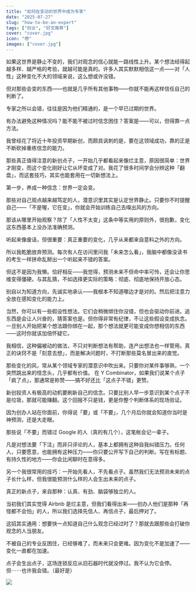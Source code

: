 ```yaml
---
title: "如何在变动的世界中成为专家"
date: "2025-07-27"
slug: "how-to-be-an-expert"
tags: ["创业", "好文推荐"]
cover: "cover.jpg"
icon: "😎"
images: ["cover.jpg"]
---
```

如果这世界是静止不变的，我们对观念的信心就能一路线性上升。某个想法经得起越多样、越严格的考验，就越可能是真的。许多人其实默默相信这一点——对「人性」这种变化不大的领域来说，这么想或许没错。



但对那些会变的东西——也就是几乎所有其他事物——你就不能再这样信任自己的判断了。



专家之所以会错，往往是因为他们精通的，是一个早已过期的世界。



有办法避免这种情况吗？能不能不被过时信念困住？答案是——可以，但得靠一点方法。



我曾经花了将近十年投资早期新创，而颇具讽刺的是，要在这领域成功，靠的正是不断砍掉重练信念的能力。



那些真正值得注意的新创点子，一开始几乎都看起来像烂主意，原因很简单：世界才刚变，而这个变化刚好让它从坏变成了对。我花了很多时间学会分辨这种「翻盘」，而这套技巧，其实也能套用在一切新想法上。



第一步，养成一种信念：世界一定会变。



那些对自己观点越来越笃定的人，潜意识里其实是认定世界静止。只要你不时提醒自己——「不是喔，它在变」，你就会开始训练自己去嗅出风的方向。



那该从哪里开始观察？除了「人性不太变」这条中等实用的原则外，很抱歉，变化这东西基本上没办法准确预测。



听起来像废话，但很重要：真正重要的变化，几乎从来都来自意料之外的方向。



所以我乾脆放弃预测。每次有人在访问里问我「未来怎么看」，我脑中都像没读书的考生一样拼命乱掰出一个听起来不错的答案。



但这不是因为我懒。恰好相反——我觉得，预测未来不但命中率可怜，还会让你思维变得僵硬。与其乱猜，不如选择更实际的策略：彻底、彻底地保持开放心态。



别自以为知道方向，先诚实地承认——我根本不知道哪边才是对的。然后把注意力全放在感知变化的能力上。



当然，你可以有一些假设性想法。它们会稍微绑住你没错，但也会驱动你前进。追东西是会让人兴奋的，猜答案也是。但你得非常有纪律，不让这些假设变成执念。
一旦别人开始把某个想法跟你绑在一起，那个想法就更可能变成你想相信的东西——这时你就该加倍怀疑它。



我相信，这种偏被动的做法，不只对判断想法有帮助，连产出想法也一样管用。真正的诀窍不是「刻意去想」，而是解决问题时，不打断那些莫名冒出来的直觉。



那些变化的风，常从某个领域专家的潜意识中吹出来。只要你对某件事够熟，一个突然跳出来的怪念头，几乎都有价值。
在 Y Combinator，如果我们说某个点子「疯了点」，那通常是称赞——搞不好还比「这点子不错」更赞。



新创投资人有极高的动机要刷新自己的信念。只要比别人早一步意识到某个点子不是垃圾，那就可能赚翻。这个回报不只是钱，更是你整个判断体系的现场验证。



因为创办人站在你面前，你得说「要」或「不要」，几个月后你就会知道你当时是神预测，还是大走眼。



那些说「不要」而错过 Google 的人（真的有几个），这笔帐会记一辈子。



凡是对想法要「下注」而非只评论的人，基本上都拥有这种自我纠错压力。任何人，只要愿意，也能拥有这种压力——你只要公开写下自己的判断。写在有标题、有持久性的地方——你会比闲聊时在意得多。



另一个我很常用的技巧：一开始先看人，不先看点子。虽然我们无法预测未来的点子长什么样，但我很能预测什么样的人会生出未来的点子。



真正的新点子，来自那种：认真、有劲、脑袋够独立的人。



当初我们其实觉得 Airbnb 是烂主意，但我们看得出来——创办人他们是那种「再怪都不会怕」的人，所以我们选择先信人、再信点子，最后押对了。



这招其实通用：想要快一点知道自己什么观念已经过时了？那就去跟那些会打破你观念的人当朋友。



不被自己的专业反困住，已经够难了，而未来只会更难。因为变化不是加速了——变化一直都在加速。



点子会生出点子，这场连锁反应从旧石器时代就没停过。我不认为它会停。
但⋯⋯也许我会错。（最好是）




![](https://prod-files-secure.s3.us-west-2.amazonaws.com/112d0858-5090-4d34-a606-b75eb8d65fd2/46476355-9cf3-4e99-9b7a-3531bc426380/1000202064.png?X-Amz-Algorithm=AWS4-HMAC-SHA256&X-Amz-Content-Sha256=UNSIGNED-PAYLOAD&X-Amz-Credential=ASIAZI2LB466YUBGB7BQ%2F20250823%2Fus-west-2%2Fs3%2Faws4_request&X-Amz-Date=20250823T133416Z&X-Amz-Expires=3600&X-Amz-Security-Token=IQoJb3JpZ2luX2VjENL%2F%2F%2F%2F%2F%2F%2F%2F%2F%2FwEaCXVzLXdlc3QtMiJHMEUCIQC6yGnAmlKiadc4oP8%2B4C1iMO%2FfK79%2FDEZBK3wg5U3WEgIgNThU%2BR04ymfG9vrbwUhr%2B3bqWcb9xeH6q3Z5sQWVeAUq%2FwMIKxAAGgw2Mzc0MjMxODM4MDUiDFuONKNf3B9NT0DrzCrcAwuJgF0BJF6i65HkXWhUmqdaB6O%2ByH%2FANMvunZVdFc7dioOGe7j9buS3XcesVetbP3xlP8DnP9aMmVUzq5DDBNq8lGaVtDBhx%2FMa1p4kx7kWb7uPX9pHSbtp7pegIq7K8Lc5bElAZW6va5o4MZrRpThy9H6Rk43wm0xBp0o%2BDy00utVHkQETh19g8ucVgSdo54A1h7KrkZIIcg24Pz1SmQ%2FYBCgE0AqDqsyUR5k%2B%2FJDlyYERy3ERZNWD020uxfDIKu9OPs2N0LPSzMBFF%2F5MBf7AP6x9RxpDSu7w8MvXQ6KhokJJlu60MfF1EFyhERlpoCOcI1b%2Ftygx%2FF5Sqxd%2B5tdBE4f%2F%2F56qPqk2tRGoRX6Ba0gJqoL5eAWMTcBAtJzlbcktqIzqmYTAEk7HVv0Vdf6XEt7OFbLfJ3qPHaFS8yKKVzX%2Fh3G44dvjLI5%2FYqLuZGTrvxphFYlgdG2GXJ0Qg8AUl1d7FsM2xPCiRDtsav8UbA9BnXzWXy8xbJ08NxBj1WNDb%2FJtGPmy4j2VSrZGcDULvNhJIajdEYoMyAIKju%2BX0Uim9kPQwTKb5uP51e7donEy5G6WpFJHD%2FkfSIMJg5eYyAsxN4xx2xAcO6DnXqy7J2%2FjLK5JLmUNZn6mMJegpsUGOqUBvnXZyi7M12MpjgDQOhV45TIyDFuqFnVO0Z%2B%2BZPZNEi22OYlxQimC7vt7OuQieGlNnVL81Xfig0XI3O5ngrCjiU7IXN%2Fz6CtwLVDHmJy0CHUH7688WAfNNC47Fw5DYKrMuk%2B%2FC72llvByubqgYr6W6FmQs8zZEhCJTCQYktGzQtFSx7GeG9FBcdW%2FuIs%2ByFnCWvFyARuDp1xnup9qsgCkaKL81dwl&X-Amz-Signature=618fcaadebc3f7a3a3874edbfe66ee95ac2a0375be973170f5354904a37905d1&X-Amz-SignedHeaders=host&x-amz-checksum-mode=ENABLED&x-id=GetObject)

